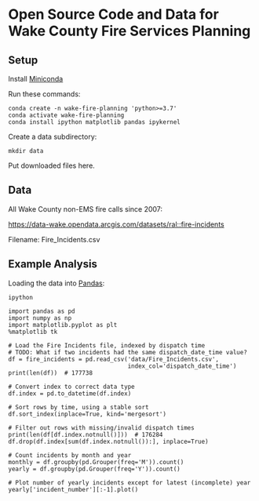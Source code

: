 Open Source Code and Data for Wake County Fire Services Planning
================================================================

Setup
-----

Install [Miniconda](https://repo.anaconda.com/)

Run these commands:
```
conda create -n wake-fire-planning 'python>=3.7'
conda activate wake-fire-planning
conda install ipython matplotlib pandas ipykernel
```

Create a data subdirectory:
```
mkdir data
```

Put downloaded files here.

Data
----

All Wake County non-EMS fire calls since 2007:

https://data-wake.opendata.arcgis.com/datasets/ral::fire-incidents

Filename: Fire_Incidents.csv

Example Analysis
----------------

Loading the data into [Pandas](http://pandas.pydata.org/pandas-docs/stable/10min.html):
```
ipython

import pandas as pd
import numpy as np
import matplotlib.pyplot as plt
%matplotlib tk

# Load the Fire Incidents file, indexed by dispatch time
# TODO: What if two incidents had the same dispatch_date_time value?
df = fire_incidents = pd.read_csv('data/Fire_Incidents.csv',
                                  index_col='dispatch_date_time')
print(len(df))  # 177738

# Convert index to correct data type
df.index = pd.to_datetime(df.index)

# Sort rows by time, using a stable sort
df.sort_index(inplace=True, kind='mergesort')

# Filter out rows with missing/invalid dispatch times
print(len(df[df.index.notnull()]))  # 176284
df.drop(df.index[sum(df.index.notnull()):], inplace=True)

# Count incidents by month and year
monthly = df.groupby(pd.Grouper(freq='M')).count()
yearly = df.groupby(pd.Grouper(freq='Y')).count()

# Plot number of yearly incidents except for latest (incomplete) year
yearly['incident_number'][:-1].plot()

```
